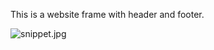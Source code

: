 This is a website frame with header and footer.

![snippet.jpg](https://c1.staticflickr.com/1/817/40973543442_953c78f935_b.jpg)
